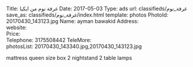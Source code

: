 Title:          غرفة نوم من ايكيا
Date:           2017-05-03
Type:           ads
url:            classifieds/غرفة_نوم
save_as:        classifieds/غرفة_نوم/index.html
template:       photos
PhotoId:        20170430_143123.jpg
Name:           ayman bawakid 
Address:        
website:        
Price:          
Telephone:      3175508442
TeleMore:       
photosList:     20170430_143340.jpg,20170430_143123.jpg

mattress queen size 
box 
2 nightstand 
2 table lamps
